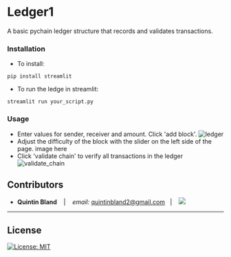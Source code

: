 # Ledger1
A basic pychain ledger structure that records and validates transactions.

### Installation
- To install:

`pip install streamlit`

- To run the ledge in streamlit:

`streamlit run your_script.py`

### Usage 
- Enter values for sender, receiver and amount. Click 'add block'. 
![ledger](https://user-images.githubusercontent.com/97932685/179623436-c7282444-f6b8-435c-b44d-e444adcae128.png)
- Adjust the difficulty of the block with the slider on the left side of the page. 
image here
- Click 'validate chain' to verify all transactions in the ledger
![validate_chain](https://user-images.githubusercontent.com/97932685/179623465-cff6736d-d68f-4abf-b11c-e7ccf07933b9.png)


## Contributors


*  **Quintin Bland** <span>&nbsp;&nbsp;</span> |
<span>&nbsp;&nbsp;</span> *email:* quintinbland2@gmail.com <span>&nbsp;&nbsp;</span>|
<span>&nbsp;&nbsp;</span> <a href="https://www.linkedin.com/in/quintin-bland-a2b94310b/"><img src="https://img.shields.io/badge/-Quintin_Bland-0077B5?style=flat-square&logo=Linkedin&logoColor=white"/></a> 

---

## License

[![License: MIT](https://img.shields.io/badge/License-MIT-yellow.svg)](LICENSE)
